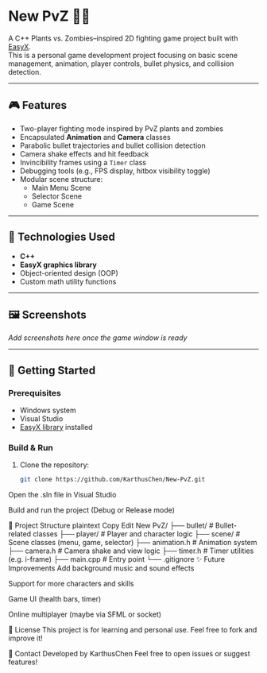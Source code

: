 # New PvZ 🌻🧟

A C++ Plants vs. Zombies–inspired 2D fighting game project built with [EasyX](http://www.easyx.cn/).  
This is a personal game development project focusing on basic scene management, animation, player controls, bullet physics, and collision detection.

---

## 🎮 Features

- Two-player fighting mode inspired by PvZ plants and zombies
- Encapsulated **Animation** and **Camera** classes
- Parabolic bullet trajectories and bullet collision detection
- Camera shake effects and hit feedback
- Invincibility frames using a `Timer` class
- Debugging tools (e.g., FPS display, hitbox visibility toggle)
- Modular scene structure:
  - Main Menu Scene
  - Selector Scene
  - Game Scene

---

## 🧱 Technologies Used

- **C++**
- **EasyX graphics library**
- Object-oriented design (OOP)
- Custom math utility functions

---

## 🖼️ Screenshots

_Add screenshots here once the game window is ready_

---

## 🚀 Getting Started

### Prerequisites

- Windows system
- Visual Studio
- [EasyX library](http://www.easyx.cn/) installed

### Build & Run

1. Clone the repository:
   ```bash
   git clone https://github.com/KarthusChen/New-PvZ.git
Open the .sln file in Visual Studio

Build and run the project (Debug or Release mode)

📂 Project Structure
plaintext
Copy
Edit
New PvZ/
├── bullet/                  # Bullet-related classes
├── player/                  # Player and character logic
├── scene/                   # Scene classes (menu, game, selector)
├── animation.h              # Animation system
├── camera.h                 # Camera shake and view logic
├── timer.h                  # Timer utilities (e.g. i-frame)
├── main.cpp                 # Entry point
└── .gitignore
✨ Future Improvements
Add background music and sound effects

Support for more characters and skills

Game UI (health bars, timer)

Online multiplayer (maybe via SFML or socket)

📜 License
This project is for learning and personal use.
Feel free to fork and improve it!

💬 Contact
Developed by KarthusChen
Feel free to open issues or suggest features!
